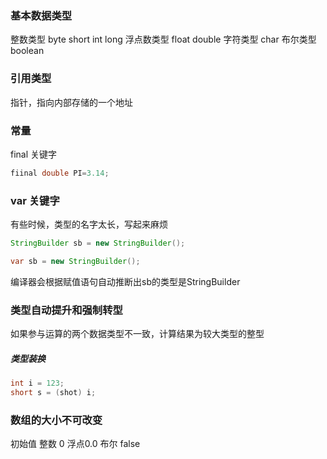 ### 基本数据类型
整数类型 byte short int long
浮点数类型 float double
字符类型 char
布尔类型 boolean

### 引用类型

指针，指向内部存储的一个地址

### 常量

final 关键字

```java
fiinal double PI=3.14;
```

### var 关键字

有些时候，类型的名字太长，写起来麻烦

```java
StringBuilder sb = new StringBuilder();
```

```java
var sb = new StringBuilder();
```
编译器会根据赋值语句自动推断出sb的类型是StringBuilder

### 类型自动提升和强制转型
如果参与运算的两个数据类型不一致，计算结果为较大类型的整型
##### 类型装换
```java
int i = 123;
short s = (shot) i;
```

### 数组的大小不可改变

初始值 整数 0 浮点0.0 布尔 false
